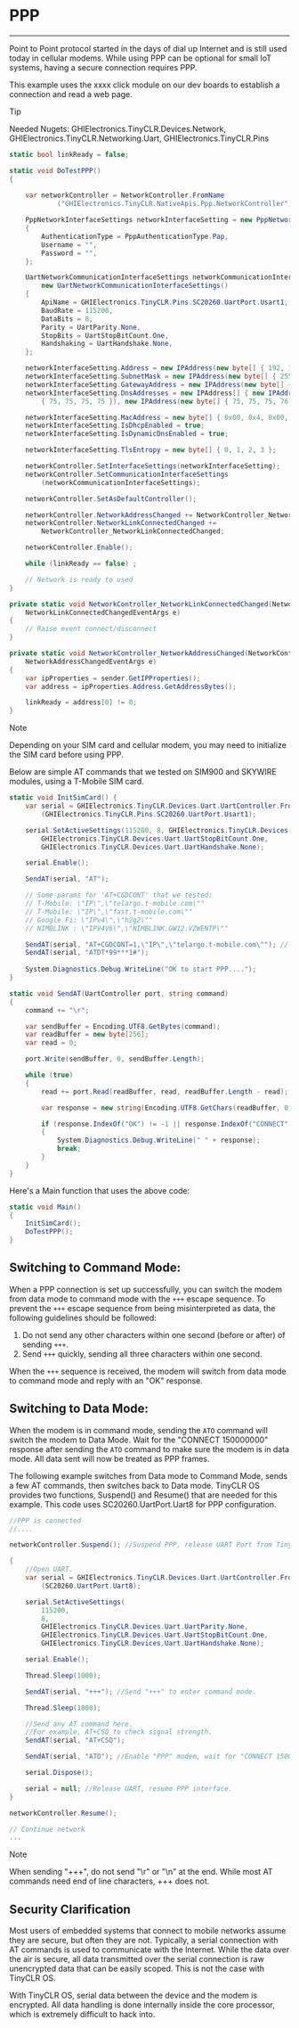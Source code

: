 # PPP
---

Point to Point protocol started in the days of dial up Internet and is still used today in cellular modems. While using PPP can be optional for small IoT systems, having a secure connection requires PPP.

This example uses the xxxx click module on our dev boards to establish a connection and read a web page.

>[!TIP]
>Needed Nugets: GHIElectronics.TinyCLR.Devices.Network, GHIElectronics.TinyCLR.Networking.Uart, GHIElectronics.TinyCLR.Pins

```cs
static bool linkReady = false;

static void DoTestPPP()
{
            
    var networkController = NetworkController.FromName
            ("GHIElectronics.TinyCLR.NativeApis.Ppp.NetworkController");

    PppNetworkInterfaceSettings networkInterfaceSetting = new PppNetworkInterfaceSettings()
    {
        AuthenticationType = PppAuthenticationType.Pap,
        Username = "",
        Password = "",
    };

    UartNetworkCommunicationInterfaceSettings networkCommunicationInterfaceSettings =
        new UartNetworkCommunicationInterfaceSettings()
    {
        ApiName = GHIElectronics.TinyCLR.Pins.SC20260.UartPort.Usart1,
        BaudRate = 115200,
        DataBits = 8,
        Parity = UartParity.None,
        StopBits = UartStopBitCount.One,
        Handshaking = UartHandshake.None,
    };

    networkInterfaceSetting.Address = new IPAddress(new byte[] { 192, 168, 1, 122 });
    networkInterfaceSetting.SubnetMask = new IPAddress(new byte[] { 255, 255, 255, 0 });
    networkInterfaceSetting.GatewayAddress = new IPAddress(new byte[] { 192, 168, 1, 1 });
    networkInterfaceSetting.DnsAddresses = new IPAddress[] { new IPAddress(new byte[]
        { 75, 75, 75, 75 }), new IPAddress(new byte[] { 75, 75, 75, 76 }) };

    networkInterfaceSetting.MacAddress = new byte[] { 0x00, 0x4, 0x00, 0x00, 0x00, 0x00 };
    networkInterfaceSetting.IsDhcpEnabled = true;
    networkInterfaceSetting.IsDynamicDnsEnabled = true;

    networkInterfaceSetting.TlsEntropy = new byte[] { 0, 1, 2, 3 };

    networkController.SetInterfaceSettings(networkInterfaceSetting);
    networkController.SetCommunicationInterfaceSettings
        (networkCommunicationInterfaceSettings);

    networkController.SetAsDefaultController();

    networkController.NetworkAddressChanged += NetworkController_NetworkAddressChanged;
    networkController.NetworkLinkConnectedChanged +=
        NetworkController_NetworkLinkConnectedChanged;

    networkController.Enable();

    while (linkReady == false) ;

    // Network is ready to used
}

private static void NetworkController_NetworkLinkConnectedChanged(NetworkController sender,
    NetworkLinkConnectedChangedEventArgs e)
{
    // Raise event connect/disconnect
}

private static void NetworkController_NetworkAddressChanged(NetworkController sender,
    NetworkAddressChangedEventArgs e)
{
    var ipProperties = sender.GetIPProperties();
    var address = ipProperties.Address.GetAddressBytes();

    linkReady = address[0] != 0;
}
```

> [!NOTE]  
> Depending on your SIM card and cellular modem, you may need to initialize the SIM card before using PPP.

Below are simple AT commands that we tested on SIM900 and SKYWIRE modules, using a T-Mobile SIM card.

```cs
static void InitSimCard() {
    var serial = GHIElectronics.TinyCLR.Devices.Uart.UartController.FromName
        (GHIElectronics.TinyCLR.Pins.SC20260.UartPort.Usart1);

    serial.SetActiveSettings(115200, 8, GHIElectronics.TinyCLR.Devices.Uart.UartParity.None,
        GHIElectronics.TinyCLR.Devices.Uart.UartStopBitCount.One,
        GHIElectronics.TinyCLR.Devices.Uart.UartHandshake.None);

    serial.Enable();

    SendAT(serial, "AT");

    // Some params for 'AT+CGDCONT' that we tested:
    // T-Mobile: \"IP\",\"telargo.t-mobile.com\""
    // T-Mobile: \"IP\",\"fast.t-mobile.com\""
    // Google Fi: \"IPv4\",\"h2g2\""
    // NIMBLINK : \"IPV4V6\",\"NIMBLINK.GW12.VZWENTP\""

    SendAT(serial, "AT+CGDCONT=1,\"IP\",\"telargo.t-mobile.com\""); // or \"IP\",\"fast.t-mobile.com\""
    SendAT(serial, "ATDT*99***1#");
    
    System.Diagnostics.Debug.WriteLine("OK to start PPP....");
}

static void SendAT(UartController port, string command)
{
    command += "\r";

    var sendBuffer = Encoding.UTF8.GetBytes(command);
    var readBuffer = new byte[256];
    var read = 0;

    port.Write(sendBuffer, 0, sendBuffer.Length);

    while (true)
    {
        read += port.Read(readBuffer, read, readBuffer.Length - read);

        var response = new string(Encoding.UTF8.GetChars(readBuffer, 0, read));

        if (response.IndexOf("OK") != -1 || response.IndexOf("CONNECT") != -1)
        {
            System.Diagnostics.Debug.WriteLine(" " + response);
            break;
        }
    }
}
```

Here's a Main function that uses the above code:

```cs
static void Main()
{
    InitSimCard();
    DoTestPPP();
}
```

## Switching to Command Mode:

When a PPP connection is set up successfully, you can switch the modem from data mode to command mode with the `+++` escape sequence. To prevent the `+++` escape sequence from being misinterpreted as data, the following guidelines should be followed: 
 
1) Do not send any other characters within one second (before or after) of sending `+++`.  
2) Send `+++` quickly, sending all three characters within one second. 
 
When the `+++` sequence is received, the modem will switch from data mode to command mode and reply with an "OK" response. 

## Switching to Data Mode: 
When the modem is in command mode, sending the `ATO` command will switch the modem to Data Mode. Wait for the "CONNECT 150000000" response after sending the `ATO` command to make sure the modem is in data mode. All data sent will now be treated as PPP frames.

The following example switches from Data mode to Command Mode, sends a few AT commands, then switches back to Data mode. TinyCLR OS provides two functions, Suspend() and Resume() that are needed for this example. This code uses SC20260.UartPort.Uart8 for PPP configuration.

```cs
//PPP is connected
//....

networkController.Suspend(); //Suspend PPP, release UART Port from TinyCLR OS.

{
    //Open UART.
    var serial = GHIElectronics.TinyCLR.Devices.Uart.UartController.FromName
        (SC20260.UartPort.Uart8);

    serial.SetActiveSettings(
        115200,
        8,
        GHIElectronics.TinyCLR.Devices.Uart.UartParity.None,
        GHIElectronics.TinyCLR.Devices.Uart.UartStopBitCount.One,
        GHIElectronics.TinyCLR.Devices.Uart.UartHandshake.None);

    serial.Enable();

    Thread.Sleep(1000);

    SendAT(serial, "+++"); //Send "+++" to enter command mode.

    Thread.Sleep(1000);

    //Send any AT command here. 
    //For example, AT+CSQ to check signal strength.
    SendAT(serial, "AT+CSQ");

    SendAT(serial, "ATO"); //Enable "PPP" modem, wait for "CONNECT 150000000" response.

    serial.Dispose();

    serial = null; //Release UART, resume PPP interface.
}

networkController.Resume();

// Continue network
...
```

> [!NOTE]
> When sending "+++", do not send "\r" or "\n" at the end. While most AT commands need end of line characters, +++ does not.

## Security Clarification

Most users of embedded systems that connect to mobile networks assume they are secure, but often they are not. Typically, a serial connection with AT commands is used to communicate with the Internet. While the data over the air is secure, all data transmitted over the serial connection is raw unencrypted data that can be easily scoped. This is not the case with TinyCLR OS.

With TinyCLR OS, serial data between the device and the modem is encrypted. All data handling is done internally inside the core processor, which is extremely difficult to hack into.

